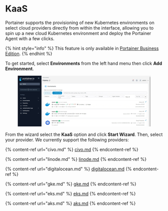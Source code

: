# KaaS

Portainer supports the provisioning of new Kubernetes environments on select cloud providers directly from within the interface, allowing you to spin up a new cloud Kubernetes environment and deploy the Portainer Agent with a few clicks.

{% hint style="info" %}
This feature is only available in [Portainer Business Edition](https://www.portainer.io/business-upsell?from=kaas-provisioning).
{% endhint %}

To get started, select **Environments** from the left hand menu then click **Add Environment**.

<figure><img src="../../../../.gitbook/assets/2.16-environments-add (1).gif" alt=""><figcaption></figcaption></figure>

From the wizard select the **KaaS** option and click **Start Wizard**. Then, select your provider. We currently support the following providers:

{% content-ref url="civo.md" %}
[civo.md](civo.md)
{% endcontent-ref %}

{% content-ref url="linode.md" %}
[linode.md](linode.md)
{% endcontent-ref %}

{% content-ref url="digitalocean.md" %}
[digitalocean.md](digitalocean.md)
{% endcontent-ref %}

{% content-ref url="gke.md" %}
[gke.md](gke.md)
{% endcontent-ref %}

{% content-ref url="eks.md" %}
[eks.md](eks.md)
{% endcontent-ref %}

{% content-ref url="aks.md" %}
[aks.md](aks.md)
{% endcontent-ref %}
